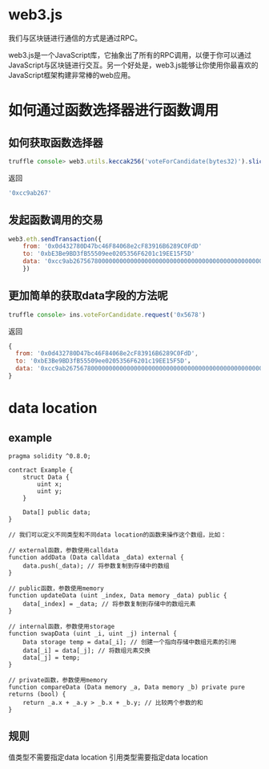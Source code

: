 # web3.js

我们与区块链进行通信的方式是通过RPC。

web3.js是一个JavaScript库，它抽象出了所有的RPC调用，以便于你可以通过JavaScript与区块链进行交互。另一个好处是，web3.js能够让你使用你最喜欢的JavaScript框架构建非常棒的web应用。

# 如何通过函数选择器进行函数调用

## 如何获取函数选择器

```js
truffle console> web3.utils.keccak256('voteForCandidate(bytes32)').slice(0,10)
```

返回

```js
'0xcc9ab267'
```

## 发起函数调用的交易

```javascript
web3.eth.sendTransaction({
    from: '0x0d432780D47bc46F84068e2cF83916B6289C0FdD'
    to: '0xbE3Be9BD3fB55509ee0205356F6201c19EE15F5D'
    data: '0xcc9ab2675678000000000000000000000000000000000000000000000000000000000000'
    })
```

## 更加简单的获取data字段的方法呢

```js
truffle console> ins.voteForCandidate.request('0x5678')
```

返回

```js
{
  from: '0x0d432780D47bc46F84068e2cF83916B6289C0FdD',
  to: '0xbE3Be9BD3fB55509ee0205356F6201c19EE15F5D'，
  data: '0xcc9ab2675678000000000000000000000000000000000000000000000000000000000000'
}
```

# data location

## example

```solidity
pragma solidity ^0.8.0;

contract Example {
    struct Data {
        uint x;
        uint y;
    }

    Data[] public data;
}

// 我们可以定义不同类型和不同data location的函数来操作这个数组，比如：

// external函数，参数使用calldata
function addData (Data calldata _data) external {
    data.push(_data); // 将参数复制到存储中的数组
}

// public函数，参数使用memory
function updateData (uint _index, Data memory _data) public {
    data[_index] = _data; // 将参数复制到存储中的数组元素
}

// internal函数，参数使用storage
function swapData (uint _i, uint _j) internal {
    Data storage temp = data[_i]; // 创建一个指向存储中数组元素的引用
    data[_i] = data[_j]; // 将数组元素交换
    data[_j] = temp;
}

// private函数，参数使用memory
function compareData (Data memory _a, Data memory _b) private pure returns (bool) {
    return _a.x + _a.y > _b.x + _b.y; // 比较两个参数的和
}

```
## 规则
值类型不需要指定data location
引用类型需要指定data location